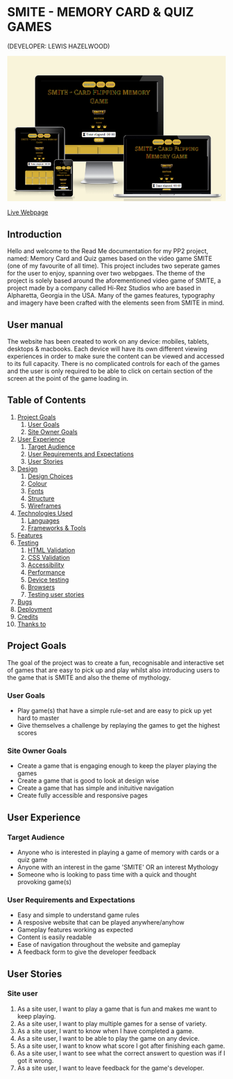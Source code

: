 # SMITE - MEMORY CARD & QUIZ GAMES
(DEVELOPER: LEWIS HAZELWOOD)

![Mockup Image](docs/am-i-responsive-smite-game.png)

[Live Webpage](https://lewishaz.github.io/CI_PP2_SMITE/)

## Introduction
Hello and welcome to the Read Me documentation for my PP2 project, named: Memory Card and Quiz games based on the video game SMITE (one of my favourite of all time).
This project includes two seperate games for the user to enjoy, spanning over two webpgaes. The theme of the project is solely based around the aforementioned video game
of SMITE, a project made by a company called Hi-Rez Studios who are based in Alpharetta, Georgia in the USA. Many of the games features, typography and imagery have been
crafted with the elements seen from SMITE in mind. 

## User manual
The website has been created to work on any device: mobiles, tablets, desktops & macbooks. Each device will have its own different viewing experiences in order to make sure the content can be viewed and accessed to its full capacity. There is no complicated controls for each of the games and the user is only required to be able to click on certain section of the screen at the point of the game loading in.

## Table of Contents

1. [Project Goals](#project-goals)
    1. [User Goals](#user-goals)
    2. [Site Owner Goals](#site-owner-goals)
2. [User Experience](#user-experience)
    1. [Target Audience](#target-audience)
    2. [User Requirements and Expectations](#user-requirements-and-expectations)
    3. [User Stories](#user-stories)
3. [Design](#design)
    1. [Design Choices](#design-choices)
    2. [Colour](#colour)
    3. [Fonts](#fonts)
    4. [Structure](#structure)
    5. [Wireframes](#wireframes)
4. [Technologies Used](#technologies-used)
    1. [Languages](#languages)
    2. [Frameworks & Tools](#frameworks-and-tools)
5. [Features](#features)
6. [Testing](#validation)
    1. [HTML Validation](#HTML-validation)
    2. [CSS Validation](#CSS-validation)
    3. [Accessibility](#accessibility)
    4. [Performance](#performance)
    5. [Device testing](#testing-on-different-devices)
    6. [Browsers](#browsers)
    7. [Testing user stories](#testing-user-stories)
7. [Bugs](#bugs)
8. [Deployment](#deployment)
9. [Credits](#credits)
10. [Thanks to](#thanks-to)

## Project Goals

The goal of the project was to create a fun, recognisable and interactive set of games that are easy to pick up and play whilst also introducing users to the game that is SMITE and also the theme of mythology.

### User Goals

- Play game(s) that have a simple rule-set and are easy to pick up yet hard to master
- Give themselves a challenge by replaying the games to get the highest scores

### Site Owner Goals

- Create a game that is engaging enough to keep the player playing the games
- Create a game that is good to look at design wise
- Create a game that has simple and inituitive navigation
- Create fully accessible and responsive pages

## User Experience

### Target Audience

- Anyone who is interested in playing a game of memory with cards or a quiz game
- Anyone with an interest in the game 'SMITE' OR an interest Mythology
- Someone who is looking to pass time with a quick and thought provoking game(s)

### User Requirements and Expectations

- Easy and simple to understand game rules
- A resposive website that can be played anywhere/anyhow
- Gameplay features working as expected
- Content is easily readable
- Ease of navigation throughout the website and gameplay
- A feedback form to give the developer feedback

## User Stories

### Site user
1. As a site user, I want to play a game that is fun and makes me want to keep playing.
2. As a site user, I want to play multiple games for a sense of variety.
3. As a site user, I want to know when I have completed a game.
4. As a site user, I want to be able to play the game on any device.
5. As a site user, I want to know what score I got after finishing each game.
6. As a site user, I want to see what the correct answert to question was if I got it wrong.
7. As a site user, I want to leave feedback for the game's developer.
